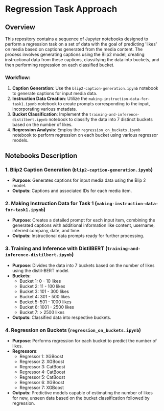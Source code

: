 # Regression Task Approach 

## Overview
This repository contains a sequence of Jupyter notebooks designed to perform a regression task on a set of data with the goal of predicting 'likes' on media based on captions generated from the media content. The process involves generating captions using the Blip2 model, creating instructional data from these captions, classifying the data into buckets, and then performing regression on each classified bucket.

### Workflow:
1. **Caption Generation**: Use the `blip2-caption-generation.ipynb` notebook to generate captions for input media data.
2. **Instruction Data Creation**: Utilize the `making-instruction-data-for-task1.ipynb` notebook to create prompts corresponding to the input, incorporating various metadata.
3. **Bucket Classification**: Implement the `training-and-inference-distilbert.ipynb` notebook to classify the data into 7 distinct buckets based on the number of likes.
4. **Regression Analysis**: Employ the `regression_on_buckets.ipynb` notebook to perform regression on each bucket using various regressor models.

## Notebooks Description

### 1. Blip2 Caption Generation (`blip2-caption-generation.ipynb`)
- **Purpose**: Generates captions for input media data using the Blip 2 model.
- **Outputs**: Captions and associated IDs for each media item.

### 2. Making Instruction Data for Task 1 (`making-instruction-data-for-task1.ipynb`)
- **Purpose**: Creates a detailed prompt for each input item, combining the generated captions with additional information like content, username, inferred company, date, and time.
- **Outputs**: Instructional data prompts ready for further processing.

### 3. Training and Inference with DistilBERT (`training-and-inference-distilbert.ipynb`)
- **Purpose**: Divides the data into 7 buckets based on the number of likes using the distil-BERT model.
- **Buckets**:
  - Bucket 1: 0 - 10 likes
  - Bucket 2: 11 - 100 likes
  - Bucket 3: 101 - 300 likes
  - Bucket 4: 301 - 500 likes
  - Bucket 5: 501 - 1000 likes
  - Bucket 6: 1001 - 2500 likes
  - Bucket 7: > 2500 likes
- **Outputs**: Classified data into respective buckets.

### 4. Regression on Buckets (`regression_on_buckets.ipynb`)
- **Purpose**: Performs regression for each bucket to predict the number of likes.
- **Regressors**:
  - Regressor 1: XGBoost 
  - Regressor 2: XGBoost 
  - Regressor 3: CatBoost
  - Regressor 4: CatBoost
  - Regressor 5: CatBoost
  - Regressor 6: XGBoost
  - Regressor 7: XGBoost
- **Outputs**: Predictive models capable of estimating the number of likes for new, unseen data based on the bucket classification followed by regression.
